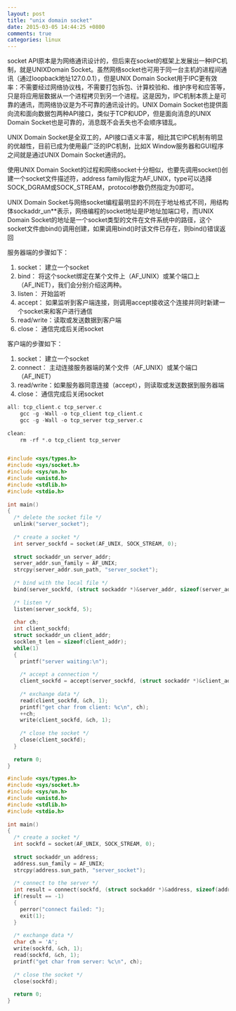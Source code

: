 ```yaml
---
layout: post
title: "unix domain socket"
date: 2015-03-05 14:44:25 +0800
comments: true
categories: linux
---
```


socket API原本是为网络通讯设计的，但后来在socket的框架上发展出一种IPC机制，就是UNIXDomain Socket。虽然网络socket也可用于同一台主机的进程间通讯（通过loopback地址127.0.0.1），但是UNIX Domain Socket用于IPC更有效率：不需要经过网络协议栈，不需要打包拆包、计算校验和、维护序号和应答等，只是将应用层数据从一个进程拷贝到另一个进程。这是因为，IPC机制本质上是可靠的通讯，而网络协议是为不可靠的通讯设计的。UNIX Domain Socket也提供面向流和面向数据包两种API接口，类似于TCP和UDP，但是面向消息的UNIX Domain Socket也是可靠的，消息既不会丢失也不会顺序错乱。
<!-- more -->
UNIX Domain Socket是全双工的，API接口语义丰富，相比其它IPC机制有明显的优越性，目前已成为使用最广泛的IPC机制，比如X Window服务器和GUI程序之间就是通过UNIX Domain Socket通讯的。

使用UNIX Domain Socket的过程和网络socket十分相似，也要先调用socket()创建一个socket文件描述符，address family指定为AF_UNIX，type可以选择SOCK_DGRAM或SOCK_STREAM，protocol参数仍然指定为0即可。

UNIX Domain Socket与网络socket编程最明显的不同在于地址格式不同，用结构体sockaddr_un**表示，网络编程的socket地址是IP地址加端口号，而UNIX Domain Socket的地址是一个socket类型的文件在文件系统中的路径，这个socket文件由bind()调用创建，如果调用bind()时该文件已存在，则bind()错误返回

服务器端的步骤如下：
>
1. socket：      建立一个socket
2. bind：          将这个socket绑定在某个文件上（AF_UNIX）或某个端口上（AF_INET），我们会分别介绍这两种。
3. listen：        开始监听
4. accept：      如果监听到客户端连接，则调用accept接收这个连接并同时新建一个socket来和客户进行通信
5. read/write：读取或发送数据到客户端
6. close：        通信完成后关闭socket


客户端的步骤如下：
>
1. socket：      建立一个socket
2. connect：   主动连接服务器端的某个文件（AF_UNIX）或某个端口（AF_INET）
3. read/write：如果服务器同意连接（accept），则读取或发送数据到服务器端
4. close：        通信完成后关闭socket


``` C Makefile
all: tcp_client.c tcp_server.c  
    gcc -g -Wall -o tcp_client tcp_client.c  
    gcc -g -Wall -o tcp_server tcp_server.c  
  
clean:  
    rm -rf *.o tcp_client tcp_server

```

``` C tcp_server.c

#include <sys/types.h>  
#include <sys/socket.h>  
#include <sys/un.h>  
#include <unistd.h>  
#include <stdlib.h>  
#include <stdio.h>  
  
int main()  
{  
  /* delete the socket file */  
  unlink("server_socket");  
    
  /* create a socket */  
  int server_sockfd = socket(AF_UNIX, SOCK_STREAM, 0);  
    
  struct sockaddr_un server_addr;  
  server_addr.sun_family = AF_UNIX;  
  strcpy(server_addr.sun_path, "server_socket");  
    
  /* bind with the local file */  
  bind(server_sockfd, (struct sockaddr *)&server_addr, sizeof(server_addr));  
    
  /* listen */  
  listen(server_sockfd, 5);  
    
  char ch;  
  int client_sockfd;  
  struct sockaddr_un client_addr;  
  socklen_t len = sizeof(client_addr);  
  while(1)  
  {  
    printf("server waiting:\n");  
      
    /* accept a connection */  
    client_sockfd = accept(server_sockfd, (struct sockaddr *)&client_addr, &len);  
      
    /* exchange data */  
    read(client_sockfd, &ch, 1);  
    printf("get char from client: %c\n", ch);  
    ++ch;  
    write(client_sockfd, &ch, 1);  
      
    /* close the socket */  
    close(client_sockfd);  
  }  
    
  return 0;  
}  

```

``` C tcp_client.c
#include <sys/types.h>  
#include <sys/socket.h>  
#include <sys/un.h>  
#include <unistd.h>  
#include <stdlib.h>  
#include <stdio.h>  
  
int main()  
{  
  /* create a socket */  
  int sockfd = socket(AF_UNIX, SOCK_STREAM, 0);  
    
  struct sockaddr_un address;  
  address.sun_family = AF_UNIX;  
  strcpy(address.sun_path, "server_socket");  
    
  /* connect to the server */  
  int result = connect(sockfd, (struct sockaddr *)&address, sizeof(address));  
  if(result == -1)  
  {  
    perror("connect failed: ");  
    exit(1);  
  }  
    
  /* exchange data */  
  char ch = 'A';  
  write(sockfd, &ch, 1);  
  read(sockfd, &ch, 1);  
  printf("get char from server: %c\n", ch);  
    
  /* close the socket */  
  close(sockfd);  
    
  return 0;  
}

```